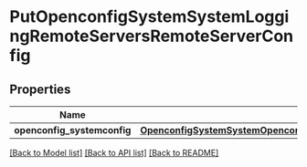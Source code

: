 # PutOpenconfigSystemSystemLoggingRemoteServersRemoteServerConfig

## Properties
Name | Type | Description | Notes
------------ | ------------- | ------------- | -------------
**openconfig_systemconfig** | [**OpenconfigSystemSystemOpenconfigsystemsystemLoggingRemoteserversConfig**](OpenconfigSystemSystemOpenconfigsystemsystemLoggingRemoteserversConfig.md) |  | [optional] 

[[Back to Model list]](../README.md#documentation-for-models) [[Back to API list]](../README.md#documentation-for-api-endpoints) [[Back to README]](../README.md)


